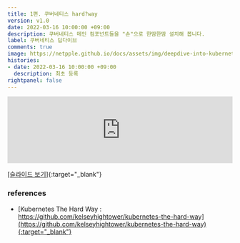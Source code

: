 ```yaml
---
title: 1편. 쿠버네티스 hard?way
version: v1.0
date: 2022-03-16 10:00:00 +09:00
description: 쿠버네티스 메인 컴포넌트들을 "손"으로 한땀한땀 설치해 봅니다. 
label: 쿠버네티스 딥다이브
comments: true
image: https://netpple.github.io/docs/assets/img/deepdive-into-kubernetes-1-hardway.png
histories:
- date: 2022-03-16 10:00:00 +09:00
  description: 최초 등록
rightpanel: false
---
```

<div class="responsive-wrap">
    <iframe src="https://docs.google.com/presentation/d/e/2PACX-1vRz1JSuWcOsIjhyMvnjU2yQk6P8ciAAWU_6BExOx8OsOyH4Dm0kOoBftTE1NRKgih3SZxQkdrBweW3e/embed?start=false&loop=false&delayms=3000" frameborder="0" width="100%" allowfullscreen="true" mozallowfullscreen="true" webkitallowfullscreen="true"></iframe>
</div>

[[슬라이드 보기]](https://docs.google.com/presentation/d/1a8mKTpI0Sx_-6ZgbAvc9uiNn48uFRzUjeP6x_oxOlYY/edit#){:target="_blank"}

### references
- [Kubernetes The Hard Way : https://github.com/kelseyhightower/kubernetes-the-hard-way](https://github.com/kelseyhightower/kubernetes-the-hard-way){:target="_blank"}